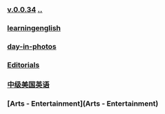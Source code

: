 ### [v.0.0.34](https://github.com/littleflute/english/edit/master/voa/readme.md) [..](..)
### [learningenglish](learningenglish)
### [day-in-photos](https://littleflute.github.io/english/Issues/day-in-photos/)
### [Editorials](Editorials)
### [中级美国英语](Intermediate_American_English)
### [Arts - Entertainment](Arts - Entertainment) 
